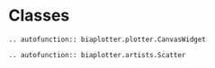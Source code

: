 # Classes
```{eval-rst}
.. autofunction:: biaplotter.plotter.CanvasWidget
```

```{eval-rst}
.. autofunction:: biaplotter.artists.Scatter
```